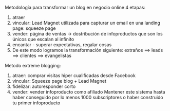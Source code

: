 
Metodología para transformar un blog en negocio online
4 etapas:
1. atraer
2. vincular: Lead Magnet utilizada para capturar un email en una landing page: squeeze page
3. vender: página de ventas -> dostribución de infoproductos que son los únicos que escalan al infinito
4. encantar - superar expectativas, regalar cosas
5. De este modo logramos la transformación siguiente:
extraños ==> leads ==> clientes ==> evangelistas

Metodo extreme blogging:
1. atraer: comprar visitas hiper cualificadas desde Facebook
2. vincular: Squeeze page blog + Lead Magnet
3. fidelizar: autoresponder corto
4. vender: vender infoproducto como afiliado
Mantener este sistema hasta haber conseguido por lo menos 1000 subscriptores o haber construido tu primer infoproducto
